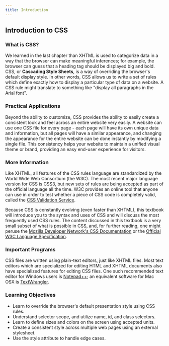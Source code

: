 ```yaml
---
title: Introduction
---
```


## Introduction to CSS

### What is CSS?

We learned in the last chapter than XHTML is used to categorize data in a way that the browser can make meaningful inferences; for example, the browser can guess that a heading tag should be displayed big and bold. CSS, or **Cascading Style Sheets**, is a way of overriding the browser's default display style. In other words, CSS allows us to write a set of rules which define exactly how to display a particular type of data on a website. A CSS rule might translate to something like "display all paragraphs in the Arial font".

### Practical Applications

Beyond the ability to customize, CSS provides the ability to easily create a consistent look and feel across an entire website very easily. A website can use one CSS file for every page - each page will have its own unique data and information, but all pages will have a similar appearance, and changing the appearance for the entire website can be done instantly by modifying a single file. This consistency helps your website to maintain a unified visual theme or brand, providing an easy end-user experience for visitors.

### More Information

Like XHTML, all features of the CSS rules language are standardized by the World Wide Web Consortium (the W3C). The most recent major language version for CSS is CSS3, but new sets of rules are being accepted as part of the official language all the time. W3C provides an online tool that anyone can use in order to test whether a piece of CSS code is completely valid, called the [CSS Validation Service](https://jigsaw.w3.org/css-validator/).

Because CSS is constantly evolving (even faster than XHTML), this textbook will introduce you to the syntax and uses of CSS and will discuss the most frequently used CSS rules. The content discussed in this textbook is a very small subset of what is possible in CSS, and, for further reading, one might peruse the [Mozilla Developer Network's CSS Documentation](https://developer.mozilla.org/en-US/docs/Web/CSS) or the [Official W3C Language Specification](http://www.w3.org/TR/CSS/).

### Important Programs

CSS files are written using plain-text editors, just like XHTML files. Most text editors which are specialized for editing HTML and XHTML documents also have specialized features for editing CSS files. One such recommended text editor for Windows users is [Notepad++](http://notepad-plus-plus.org/); an equivalent software for Mac OSX is [TextWrangler](http://www.barebones.com/products/textwrangler/download.html).

### Learning Objectives

 * Learn to override the browser's default presentation style using CSS rules.
 * Understand selector scope, and utilize name, id, and class selectors.
 * Learn to define sizes and colors on the screen using accepted units.
 * Create a consistent style across multiple web pages using an external stylesheet.
 * Use the style attribute to handle edge cases.
